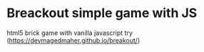 # Breackout simple game with JS

html5 brick game with vanilla javascript
try (https://devmagedmaher.github.io/breakout/)

